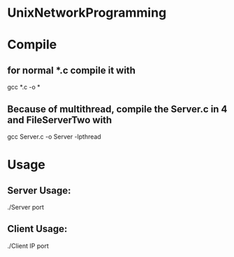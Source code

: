 UnixNetworkProgramming
======================

Compile
======================
for normal *.c compile it with
----
gcc *.c -o *

Because of multithread, compile the Server.c in 4 and FileServerTwo with
---
gcc Server.c -o Server -lpthread

Usage
======================
Server Usage:  
----
./Server port

Client Usage:  
----
./Client IP port
